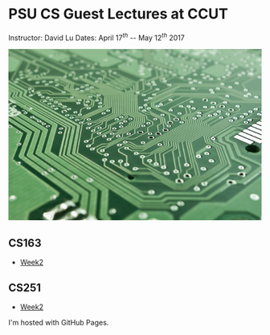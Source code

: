 PSU CS Guest Lectures at CCUT
=====
Instructor: David Lu
Dates: April 17$^{th}$ -- May 12$^{th}$ 2017

![circuitboard](pcb.jpg)

CS163
----
  * [Week2](CS163/Week2.html)

CS251
----
  * [Week2](CS251/Week2.html)


I'm hosted with GitHub Pages.
